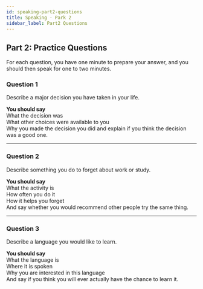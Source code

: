 ```yaml
---
id: speaking-part2-questions
title: Speaking - Park 2
sidebar_label: Part2 Questions
---
```


## Part 2: Practice Questions

For each question, you have one minute to prepare your answer, and you should then speak for one to two minutes.

### Question 1

Describe a major decision you have taken in your life.

**You should say**  
What the decision was  
What other choices were available to you  
Why you made the decision you did and explain if you think the decision was a good one.  

---

### Question 2

Describe something you do to forget about work or study.

**You should say**  
What the activity is  
How often you do it  
How it helps you forget  
And say whether you would recommend other people try the same thing.  

---

### Question 3

Describe a language you would like to learn.  

**You should say**  
What the language is  
Where it is spoken  
Why you are interested in this language  
And say if you think you will ever actually have the chance to learn it.  

​